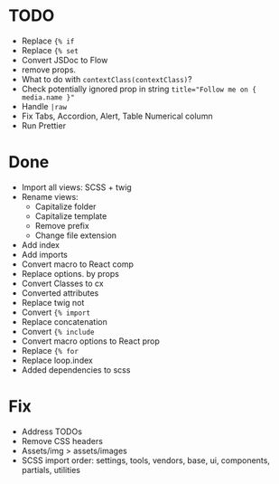 # TODO

- Replace `{% if`
- Replace `{% set`
- Convert JSDoc to Flow
- remove props.
- What to do with `contextClass(contextClass)`?
- Check potentially ignored prop in string `title="Follow me on { media.name }"`
- Handle `|raw`
- Fix Tabs, Accordion, Alert, Table Numerical column
- Run Prettier

# Done

- Import all views: SCSS + twig
- Rename views:
  - Capitalize folder
  - Capitalize template
  - Remove prefix
  - Change file extension
- Add index
- Add imports
- Convert macro to React comp
- Replace options. by props
- Convert Classes to cx
- Converted attributes
- Replace twig not
- Convert `{% import`
- Replace concatenation
- Convert `{% include`
- Convert macro options to React prop
- Replace `{% for`
- Replace loop.index
- Added dependencies to scss

# Fix

- Address TODOs
- Remove CSS headers
- Assets/img > assets/images
- SCSS import order: settings, tools, vendors, base, ui, components, partials, utilities
